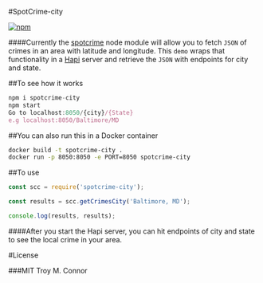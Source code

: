 #SpotCrime-city

[![npm](https://img.shields.io/npm/v/npm.svg?maxAge=2592000)](https://www.npmjs.com/package/spotcrime-city)

####Currently the [spotcrime](https://github.com/contra/spotcrime) node module will allow you to fetch `JSON` of crimes in an area with latitude and longitude.
This `demo` wraps that functionality in a [Hapi](http://hapijs.com)  server and retrieve the `JSON` with endpoints for city and state.

##To see how it works

```javascript
npm i spotcrime-city
npm start
Go to localhost:8050/{city}/{State}
e.g localhost:8050/Baltimore/MD
```
##You can also run this in a Docker container

```bash
docker build -t spotcrime-city .
docker run -p 8050:8050 -e PORT=8050 spotcrime-city
```

##To use

```javascript
const scc = require('spotcrime-city');

const results = scc.getCrimesCity('Baltimore, MD');

console.log(results, results);
```

####After you start the Hapi server, you can hit endpoints of city and state to see the local crime in your area.


#License

###MIT Troy M. Connor
